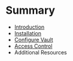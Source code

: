 # Summary

* [Introduction](README.md)
* [Installation](installation.md)
* [Configure Vault](configure-vault.md)
* [Access Control](access_control.md)
* Additional Resources

